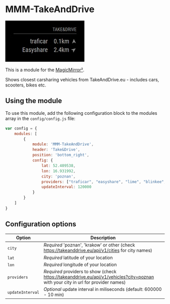 # MMM-TakeAndDrive

![Screenshot of module](screenshot.jpg)

This is a module for the [MagicMirror²](https://github.com/MichMich/MagicMirror/).

Shows closest carsharing vehicles from TakeAndDrive.eu - includes cars, scooters, bikes etc.

## Using the module

To use this module, add the following configuration block to the modules array in the `config/config.js` file:
```js
var config = {
    modules: [
        {
            module: 'MMM-TakeAndDrive',
            header: 'Take&Drive',
            position: 'bottom_right',
            config: {
                lat: 52.409538,
                lon: 16.931992,
                city: 'poznan',
                providers: ["traficar", "easyshare", "lime", "blinkee", "jedenslad"],
                updateInterval: 120000
            }
        }
    ]
}
```

## Configuration options

| Option           | Description
|----------------- |-----------
| `city`           | *Required* 'poznan', 'krakow' or other (check https://takeanddrive.eu/api/v1/cities for city names)
| `lat`            | *Required* latitude of your location
| `lon`            | *Required* longitude of your location
| `providers`      | *Required* providers to show (check https://takeanddrive.eu/api/v1/vehicles?city=poznan with your city in url for provider names)
| `updateInterval` | *Optional* update interval in miliseconds (default: 600000 - 10 min)